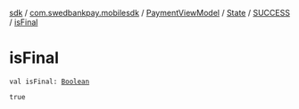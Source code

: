 [sdk](../../../../index.md) / [com.swedbankpay.mobilesdk](../../../index.md) / [PaymentViewModel](../../index.md) / [State](../index.md) / [SUCCESS](index.md) / [isFinal](./is-final.md)

# isFinal

`val isFinal: `[`Boolean`](https://kotlinlang.org/api/latest/jvm/stdlib/kotlin/-boolean/index.html)

`true`

